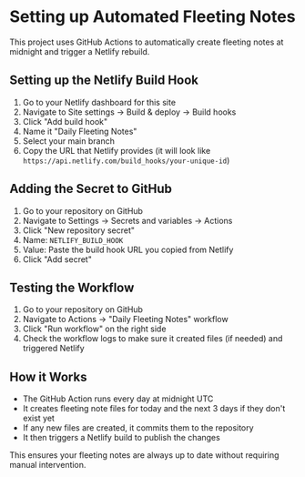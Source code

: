 # Setting up Automated Fleeting Notes

This project uses GitHub Actions to automatically create fleeting notes at midnight and trigger a Netlify rebuild.

## Setting up the Netlify Build Hook

1. Go to your Netlify dashboard for this site
2. Navigate to Site settings → Build & deploy → Build hooks
3. Click "Add build hook"
4. Name it "Daily Fleeting Notes"
5. Select your main branch
6. Copy the URL that Netlify provides (it will look like `https://api.netlify.com/build_hooks/your-unique-id`)

## Adding the Secret to GitHub

1. Go to your repository on GitHub
2. Navigate to Settings → Secrets and variables → Actions
3. Click "New repository secret"
4. Name: `NETLIFY_BUILD_HOOK`
5. Value: Paste the build hook URL you copied from Netlify
6. Click "Add secret"

## Testing the Workflow

1. Go to your repository on GitHub
2. Navigate to Actions → "Daily Fleeting Notes" workflow
3. Click "Run workflow" on the right side
4. Check the workflow logs to make sure it created files (if needed) and triggered Netlify

## How it Works

- The GitHub Action runs every day at midnight UTC
- It creates fleeting note files for today and the next 3 days if they don't exist yet
- If any new files are created, it commits them to the repository
- It then triggers a Netlify build to publish the changes

This ensures your fleeting notes are always up to date without requiring manual intervention. 